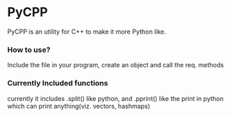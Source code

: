 # PyCPP
PyCPP is an utility for C++ to make it more Python like.

<h3> How to use?</h3>
  <p>Include the file in your program, create an object and call the req. methods</p>
  <h3> Currently Included functions</h3>
  <p> currently it includes .split() like python, and .pprint() like the print in python which can print anything(viz. vectors, hashmaps)</p>
